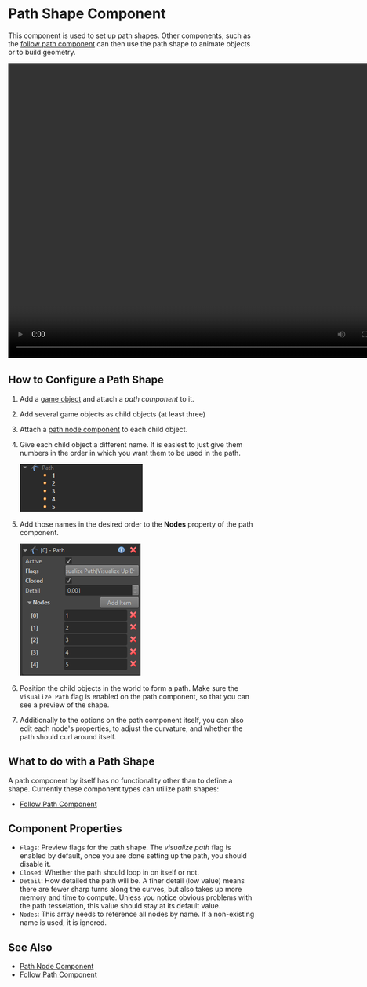 # Path Shape Component

This component is used to set up path shapes. Other components, such as the [follow path component](follow-path-component.md) can then use the path shape to animate objects or to build geometry.

<video src="media/path-component.webm" width="800" height="600" autoplay loop></video>

## How to Configure a Path Shape

1. Add a [game object](../../runtime/world/game-objects.md) and attach a *path component* to it.
1. Add several game objects as child objects (at least three)
1. Attach a [path node component](path-node-component.md) to each child object.
1. Give each child object a different name. It is easiest to just give them numbers in the order in which you want them to be used in the path.

   ![Path hierarchy config](media/path-hierarchy.png)

1. Add those names in the desired order to the **Nodes** property of the path component.

   ![Path property config](media/path-properties.png)

1. Position the child objects in the world to form a path. Make sure the `Visualize Path` flag is enabled on the path component, so that you can see a preview of the shape.
1. Additionally to the options on the path component itself, you can also edit each node's properties, to adjust the curvature, and whether the path should curl around itself.

## What to do with a Path Shape

A path component by itself has no functionality other than to define a shape. Currently these component types can utilize path shapes:

* [Follow Path Component](follow-path-component.md)

## Component Properties

* `Flags`: Preview flags for the path shape. The *visualize path* flag is enabled by default, once you are done setting up the path, you should disable it.
* `Closed`: Whether the path should loop in on itself or not.
* `Detail`: How detailed the path will be. A finer detail (low value) means there are fewer sharp turns along the curves, but also takes up more memory and time to compute. Unless you notice obvious problems with the path tesselation, this value should stay at its default value.
* `Nodes`: This array needs to reference all nodes by name. If a non-existing name is used, it is ignored.

## See Also

* [Path Node Component](path-node-component.md)
* [Follow Path Component](follow-path-component.md)

